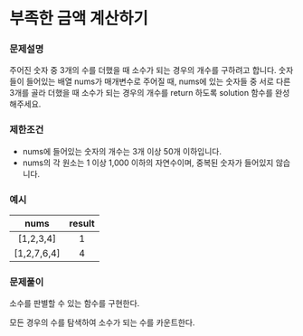 # 부족한 금액 계산하기

### 문제설명
주어진 숫자 중 3개의 수를 더했을 때 소수가 되는 경우의 개수를 구하려고 합니다. 숫자들이 들어있는 배열 nums가 매개변수로 주어질 때, nums에 있는 숫자들 중 서로 다른 3개를 골라 더했을 때 소수가 되는 경우의 개수를 return 하도록 solution 함수를 완성해주세요.


### 제한조건
- nums에 들어있는 숫자의 개수는 3개 이상 50개 이하입니다.
- nums의 각 원소는 1 이상 1,000 이하의 자연수이며, 중복된 숫자가 들어있지 않습니다.

### 예시

|nums|result|
|:---:|:---:|
|[1,2,3,4]|1|
|[1,2,7,6,4]|4|

### 문제풀이

소수를 판별할 수 있는 함수를 구현한다.

모든 경우의 수를 탐색하여 소수가 되는 수를 카운트한다.